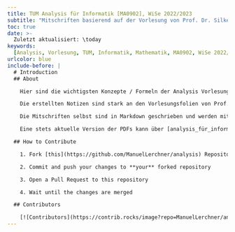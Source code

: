 ```yaml
---
title: TUM Analysis für Informatik [MA0902], WiSe 2022/2023
subtitle: "Mitschriften basierend auf der Vorlesung von Prof. Dr. Silke Rolles"
toc: true
date: >-
  Zuletzt aktualisiert: \today
keywords:
  [Analysis, Vorlesung, TUM, Informatik, Mathematik, MA0902, WiSe 2022/2023]
urlcolor: blue
include-before: |
  # Introduction
  ## About

    Hier sind die wichtigsten Konzepte / Formeln der Analysis Vorlesung von Prof. Dr. Silke Rolles im Wintersemester 2022/2023 zusammengefasst.

    Die erstellten Notizen sind stark an den Vorlesungsfolien von Prof. Dr. Silke Rolles orientiert.

    Die Mitschriften selbst sind in Markdown geschrieben und werden mithilfe einer GitHub-Action nach jedem Push mithilfe von [Pandoc](https://pandoc.org/) zu einem PDF konvertiert.

    Eine stets aktuelle Version der PDFs kann über [analysis_für_informatik_MA0902_WS2223_merge.pdf](https://manuellerchner.github.io/analysis/analysis_f%C3%BCr_informatik_MA0902_WS2223_merge.pdf)

  ## How to Contribute

    1. Fork [this](https://github.com/ManuelLerchner/analysis) Repository

    2. Commit and push your changes to **your** forked repository

    3. Open a Pull Request to this repository

    4. Wait until the changes are merged

  ## Contributors

    [![Contributors](https://contrib.rocks/image?repo=ManuelLerchner/analysis)](https://github.com/ManuelLerchner/analysis/graphs/contributors)
---
```

